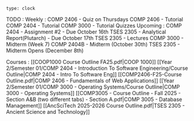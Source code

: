 
```widgets
type: clock
```

TODO :
	Weekly :
		COMP 2406 - Quiz on Thursdays
		COMP 2406 - Tutorial
		COMP 2404 - Tutorial
		COMP 3000 - Tutorial Quizzes
	Upcoming :
		COMP 2404 - Assignment #2 - Due October 16th
		TSES 2305 - Analytical Report(Plutarch) - Due October 17th
		TSES 2305 - Lectures
		COMP 3000 - Midterm (Week 7)
		COMP 2404B - Midterm (October 30th)
		TSES 2305 - Midterm Opens (December 8th)

Courses :
	[[COOP1000 Course Outline FA25.pdf|COOP 1000]]
	[[Year 2/Semester 01/COMP 2404 - Introduction To Software Engineering/Course Outline|COMP 2404 - Intro To Software Eng]]
	[[COMP2406-F25-Course Outline.pdf|COMP 2406 - Fundamentals of Web Applications]]
	[[Year 2/Semester 01/COMP 3000 - Operating Systems/Course Outline|COMP 3000 - Operating Systems]]
	[[COMP3005 - Course Outline - Fall 2025 - Section A&B (two different tabs) - Section A.pdf|COMP 3005 - Database Management]]
	[[AncSciTech 2025-2026 Course Outline.pdf|TSES 2305 - Ancient Science and Technology]]
